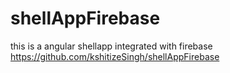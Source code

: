 # shellAppFirebase
this is a angular shellapp integrated with firebase
https://github.com/kshitizeSingh/shellAppFirebase